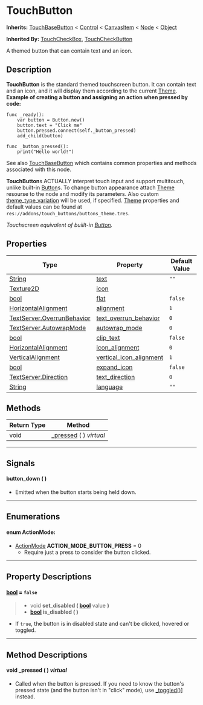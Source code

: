 # TouchButton

**Inherits:** [TouchBaseButton](./touch_base_button.md) < [Control](https://docs.godotengine.org/en/stable/classes/class_control.html#control) < [CanvasItem](https://docs.godotengine.org/en/stable/classes/class_canvasitem.html#canvasitem) < [Node](https://docs.godotengine.org/en/stable/classes/class_node.html#node) < [Object](https://docs.godotengine.org/en/stable/classes/class_object.html#object)

**Inherited By:** [TouchCheckBox](./touch_check_box.md), [TouchCheckButton](./touch_check_button.md)

A themed button that can contain text and an icon.

## Description

**TouchButton** is the standard themed touchscreen button. It can contain text and an icon, and it will display them according to the current [Theme]().
**Example of creating a button and assigning an action when pressed by code:**

    func _ready():
        var button = Button.new()
        button.text = "Click me"
        button.pressed.connect(self._button_pressed)
        add_child(button)
    
    func _button_pressed():
        print("Hello world!")

See also [TouchBaseButton]() which contains common properties and methods associated with this node.

**TouchButton**s ACTUALLY interpret touch input and support multitouch, unlike built-in [Button]()s. To change button appearance attach [Theme]() resourse to the node and modify its parameters. Also custom [theme_type_variation]() will be used, if specified. [Theme]() properties and default values can be found at `res://addons/touch_buttons/buttons_theme.tres`.

_Touchscreen equivalent of buiilt-in [Button]()._


## Properties
| Type | Property | Default Value |
|------|----------|---------------|
| [String]() | [text]() | `""` |
| [Texture2D]() | [icon]() |  |
| [bool]() | [flat]() | `false` |
| [HorizontalAlignment]() | [alignment]() | `1` |
| [TextServer.OverrunBehavior]() | [text_overrun_behavior]() | `0` |
| [TextServer.AutowrapMode]() | [autowrap_mode]() | `0` |
| [bool]() | [clip_text]() | `false` |
| [HorizontalAlignment]() | [icon_alignment]() | `0` |
| [VerticalAlignment]() | [vertical_icon_alignment]() | `1` |
| [bool]() | [expand_icon]() | `false` |
| [TextServer.Direction]() | [text_direction]() | `0` |
| [String]() | [language]() | `""` |


## Methods
| Return Type | Method |
|-------------|--------|
| void | [_pressed](#void-_pressed---virtual) ( ) _virtual_ |

---

## Signals

#### button_down ( )

- Emitted when the button starts being held down.


---


## Enumerations


#### enum ActionMode:

- [ActionMode](#enum-actionmode) **ACTION_MODE_BUTTON_PRESS** = 0
  - Require just a press to consider the button clicked.


---


## Property Descriptions


#### [bool](https://docs.godotengine.org/en/stable/classes/class_bool.html#class-bool)  = `false`
> - void **set_disabled ( [bool](https://docs.godotengine.org/en/stable/classes/class_bool.html#class-bool)** value **)**
> - **[bool](https://docs.godotengine.org/en/stable/classes/class_bool.html#class-bool) is_disabled ( )**
- If `true`, the button is in disabled state and can't be clicked, hovered or toggled.


---


## Method Descriptions


#### void _pressed ( ) _virtual_
- Called when the button is pressed. If you need to know the button's pressed state (and the button isn't in "click" mode), use [_toggled()](#void-_toggled--bool-toggled_on--virtual)] instead.
